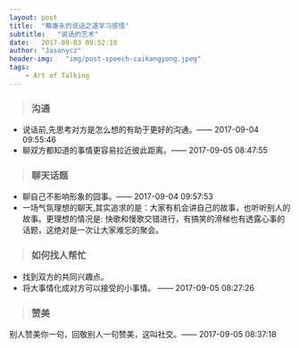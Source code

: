```yaml
---
layout: post
title:  "蔡康永的说话之道学习感悟"
subtitle:   "说话的艺术"
date:   2017-09-03 09:52:18
author: "Jasonycz"
header-img:   "img/post-speech-caikangyong.jpeg"
tags:
    - Art of Talking
---
```



> ### 沟通

- 说话前,先思考对方是怎么想的有助于更好的沟通。—— 2017-09-04 09:55:46
- 聊双方都知道的事情更容易拉近彼此距离。—— 2017-09-05 08:47:55

> ### 聊天话题

- 聊自己不影响形象的囧事。—— 2017-09-04 09:57:53
- 一场气氛理想的聊天,其实追求的是：大家有机会讲自己的故事，也听听别人的故事。更理想的情况是: 快歌和慢歌交错进行，有搞笑的滑梯也有透露心事的话题，这绝对是一次让大家难忘的聚会。

> ### 如何找人帮忙   

- 找到双方的共同兴趣点。
- 将大事情化成对方可以接受的小事情。
—— 2017-09-05 08:27:26

> ### 赞美 

别人赞美你一句，回敬别人一句赞美，这叫社交。—— 2017-09-05 08:37:18


